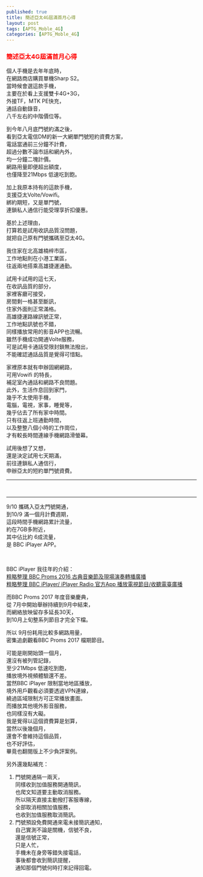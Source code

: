 ```yaml
---
published: true
title: 簡述亞太4G屆滿首月心得
layout: post
tags: [APTG_Moble_4G]
categories: [APTG_Moble_4G]
---
```


### <font color="red">簡述亞太4G屆滿首月心得</font>   
    
個人手機是去年年底時，   
在網路商店購買單機Sharp S2。    
當時候會選這款手機，    
主要在於看上支援雙卡4G+3G，     
外接TF，MTK PE快充，    
通話自動錄音，   
八千左右的中階價位等。   
    
到今年八月底門號約滿之後，   
看到亞太電信DM的新一大網單門號短約資費方案，   
電話當通前三分鐘不計費，    
超過分數不論市話和網內外，   
均一分鐘二塊計價。   
網路用量即便超出額度，   
也僅降至21Mbps 低速吃到飽。   
    
加上我原本持有的這款手機，   
支援亞太Volte/Vowifi。    
綁約期短，又是單門號，    
連鎖私人通信行能受理享折扣優惠。    
    
基於上述理由，   
打算若是試用收訊品質沒問題，    
就把自己原有門號攜碼至亞太4G。    
    
我住家在北高雄楠梓市區，    
工作地點則在小港工業區，    
往返兩地搭乘高雄捷運通勤。   
    
試用卡試用的這七天，    
在收訊品質的部分，   
家裡客廳可接受，    
房間剩一格甚至斷訊，    
住家外面則正常滿格。    
高雄捷運路線訊號正常，   
工作地點訊號也不錯，    
同樣播放常用的影音APP也流暢。    
雖然手機成功開通Volte服務，    
可是試用卡通話受限封鎖無法撥出，    
不能確認通話品質是覺得可惜點。   
    
家裡原本就有申辦固網網路，   
可用Vowifi 的特長，   
補足室內通話和網路不良問題。    
此外，生活作息回到家門，    
幾乎不太使用手機，   
電腦，電視，家事，睡覺等，   
幾乎佔去了所有家中時間。    
只有往返上班通勤時間，   
以及整整八個小時的工作崗位，    
才有較長時間連線手機網路滑螢幕。    
    
試用後想了又想，    
還是決定試用七天期滿，   
前往連鎖私人通信行，    
申辦亞太的短約單門號資費。   


------------

<div id="lightgallery" class="owl-carousel owl-theme">
<a href="https://res.cloudinary.com/shengshampoo/image/upload/s--IGleZQ4l--/v1507946788/Screenshot_20171014-0954241-fs81_hwhomc.png" data-sub-html="亞太資費"><img class="responsively-lazy responsively-lazy-300" src="https://res.cloudinary.com/shengshampoo/image/upload/s--sZ43aDTE--/v1507946788/Screenshot_20171014-0954242-fs81_lg4onq.png" srcset="data:image/gif;base64,R0lGODlhAQABAIAAAP///////yH5BAEKAAEALAAAAAABAAEAAAICTAEAOw==" /></a>
<a href="https://res.cloudinary.com/shengshampoo/image/upload/s--1Zl_qEPP--/v1507914634/Screenshot_20171010-0318021-fs81_xpb8yc.png" data-sub-html="SIM1 TStar/SIM2 GT4G VoLte"><img class="responsively-lazy responsively-lazy-300" src="https://res.cloudinary.com/shengshampoo/image/upload/s--jIE_LtMr--/v1507914634/Screenshot_20171010-0318022-fs81_ylqqbz.png" srcset="data:image/gif;base64,R0lGODlhAQABAIAAAP///////yH5BAEKAAEALAAAAAABAAEAAAICTAEAOw==" /></a>
<a href="https://res.cloudinary.com/shengshampoo/image/upload/s--JMGgdW_c--/v1507914634/Screenshot_20171010-0317461-fs81_wl03jg.png" data-sub-html="7xGB，近6 iPlayer 追劇"><img class="responsively-lazy responsively-lazy-300" src="https://res.cloudinary.com/shengshampoo/image/upload/s--zwldlY8X--/v1507914634/Screenshot_20171010-0317462-fs81_mvb1cx.png" srcset="data:image/gif;base64,R0lGODlhAQABAIAAAP///////yH5BAEKAAEALAAAAAABAAEAAAICTAEAOw==" /></a>
<a href="https://res.cloudinary.com/shengshampoo/image/upload/s--CoVFxD-2--/v1507915652/Screenshot_20171011-1224111-fs81_ewacqb.png" data-sub-html="GT加值服務聯絡客服取消"><img class="responsively-lazy responsively-lazy-300" src="https://res.cloudinary.com/shengshampoo/image/upload/s--wkousT_2--/v1507915652/Screenshot_20171011-1224112-fs81_prfmz0.png" srcset="data:image/gif;base64,R0lGODlhAQABAIAAAP///////yH5BAEKAAEALAAAAAABAAEAAAICTAEAOw==" /></a>
<a href="https://res.cloudinary.com/shengshampoo/image/upload/s--mh78b_64--/v1507915652/Screenshot_20171013-2244381-fs81_dbthfv.png" data-sub-html=""><img class="responsively-lazy responsively-lazy-300" src="https://res.cloudinary.com/shengshampoo/image/upload/s--Rk1XA0Ka--/v1507915651/Screenshot_20171013-2244382-fs81_owpvjb.png" srcset="data:image/gif;base64,R0lGODlhAQABAIAAAP///////yH5BAEKAAEALAAAAAABAAEAAAICTAEAOw==" /></a>
</div>

-------------
    
    
9/10 攜碼入亞太門號開通，   
到10/9 滿一個月計費週期，   
這段時間手機網路累計流量，   
約在7GB多附近，    
其中佔比約 6成流量，   
是 BBC iPlayer APP。    

<img class="responsively-lazy responsively-lazy-600" src="https://res.cloudinary.com/shengshampoo/image/upload/s--nMxTfnfX--/v1507916656/Screenshot_20171002-1221301-fs81_kgktd7.png" srcset="data:image/gif;base64,R0lGODlhAQABAIAAAP///////yH5BAEKAAEALAAAAAABAAEAAAICTAEAOw==">
<img class="responsively-lazy responsively-lazy-600" src="https://res.cloudinary.com/shengshampoo/image/upload/s--qJcDQcWy--/v1507916656/Screenshot_20171002-1222101-fs81_mzrm5t.png" srcset="data:image/gif;base64,R0lGODlhAQABAIAAAP///////yH5BAEKAAEALAAAAAABAAEAAAICTAEAOw==">
    
BBC iPlayer 我往年的介紹：   
[粗略整理 BBC Proms 2016 古典音樂節及現場演奏轉播廣播][1]   
[粗略整理 BBC iPlayer/ iPlayer Radio 官方App 播放電視節目/收聽電臺廣播][2]   
    
而BBC Proms 2017 年度音樂慶典，   
從 7月中開始舉辦持續到9月中結束，    
而網絡放映留存多延長30天，    
到10月上旬整系列節目才完全下檔。   
    
所以 9月份耗用比較多網路用量，    
密集追劇觀看BBC Proms 2017 檔期節目。    
    
可能是剛開始頭一個月，   
還沒有被列管記錄，   
至少21Mbps 低速吃到飽，   
播放境外視頻體驗還不差。    
當然BBC iPlayer 限制當地地區播放，   
境外用戶觀看必須要透過VPN連線，   
繞過區域限制方可正常播放畫面。   
而播放其他境外影音服務，    
也同樣沒有大礙。    
我是覺得以這個資費算是划算，    
當然以後幾個月，    
還會不會維持這個品質，   
也不好評估，    
畢竟也翻閱版上不少負評案例。    
    
另外還幾點補充：    

1. 門號開通隔一兩天，    
   同樣收到加值服務開通簡訊，   
   也爬文知道要主動取消服務。   
   所以隔天直接主動撥打客服專線，    
   全部取消相關加值服務，    
   也收到加值服務取消簡訊。    
2. 門號預設免費開通來電未接簡訊通知，  
   自己實測不論是關機，信號不良，   
   還是信號正常，  
   只是人忙，  
   手機未在身旁等錯失接電話，  
   事後都會收到簡訊提醒，  
   通知那個門號何時打來記得回電。    
   
[1]: https://shengshampoo.tumblr.com/post/147826180873/
[2]: https://shengshampoo.tumblr.com/post/125752391553/   
